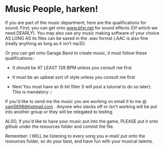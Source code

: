 # Music People, harken!

If you are part of the music department, here are the qualifications for sound:
First; you can get onto www.bfxr.net for sound effects (Of which we need DEARLY).
You may also use any music making software of your choice AS LONG AS its files can be saved in the .wav format (.AAC is also fine (really anything as long as it isn't mp3)).

Or you can get onto Garage Band to create music, it must follow these qualifications::

-  It should be AT LEAST 128 BPM unless you consult me first

-  It must be an upbeat sort of style unless you consult me first 

-  Next You must have an 8-bit filter (I will post a tutorial to do so later): This is mandatory
  ::

If you'd like to send me the music you are working on email it to me @ xam5698@hotmail.com .
Anyone who slacks off or isn't working will be put into another group or they will be relegated to testing

ALSO, if you'd like to have your music put into the game, PLEASE put it onto github under the resources folder and commit the file.

Remember: I WILL be listening to every song you e-mail/ put onto the resources folder, so do your best, and have fun with your musical talents.
